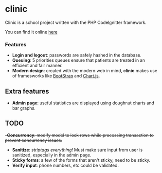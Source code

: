 clinic
========

Clinic is a school project written with the PHP CodeIgnitter framework.

You can find it online <a href="http://waldo2.dawsoncollege.qc.ca/1237628/clinic">here</a>

### Features
- **Login and logout**: passwords are safely hashed in the database.
- **Queuing**: 5 priorities queues ensure that patients are treated in an efficient and fair manner.
- **Modern design**: created with the modern web in mind, **clinic** makes use of framesworks like [BootStrap](https://www.getbootstrap.com) and [Chart.js](http://www.chartjs.org/).

## Extra features
- **Admin page**: useful statistics are displayed using doughnut charts and bar graphs.

## TODO
~~-**Concurrency**: modify model to lock rows while processing transaction to prevent concurrency issues.~~
- **Sanitize**: *striptags everything!* Must make sure input from user is sanitized, especially in the admin page.
- **Sticky forms**: a few of the forms that aren't sticky, need to be sticky.
- **Verify input**: phone numbers, etc could be validated.
